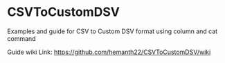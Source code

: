 # CSVToCustomDSV
Examples and guide for CSV to Custom DSV format using column and cat command

Guide wiki Link: https://github.com/hemanth22/CSVToCustomDSV/wiki
